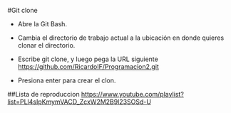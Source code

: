  #Git clone

- Abre la Git Bash.

- Cambia el directorio de trabajo actual a la ubicación en donde quieres clonar el directorio.

- Escribe git clone, y luego pega la URL siguiente https://github.com/RicardoIF/Programacion2.git

- Presiona enter para crear el clon.

##Lista de reproduccion https://www.youtube.com/playlist?list=PLl4sIpKmymVACD_ZcxW2M2B9l23SOSd-U
